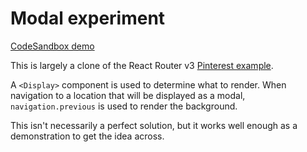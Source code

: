# Modal experiment

[CodeSandbox demo](https://codesandbox.io/s/github/pshrmn/curi/tree/master/examples/react/modal)

This is largely a clone of the React Router v3 [Pinterest example](https://github.com/ReactTraining/react-router/blob/v3/examples/pinterest/app.js).

A `<Display>` component is used to determine what to render. When navigation to a location that will be displayed as a modal, `navigation.previous` is used to render the background.

This isn't necessarily a perfect solution, but it works well enough as a demonstration to get the idea across.
